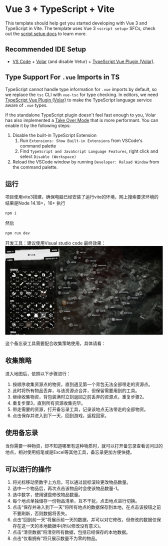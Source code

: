# Vue 3 + TypeScript + Vite

This template should help get you started developing with Vue 3 and TypeScript in Vite. The template uses Vue 3 `<script setup>` SFCs, check out the [script setup docs](https://v3.vuejs.org/api/sfc-script-setup.html#sfc-script-setup) to learn more.

## Recommended IDE Setup

- [VS Code](https://code.visualstudio.com/) + [Volar](https://marketplace.visualstudio.com/items?itemName=Vue.volar) (and disable Vetur) + [TypeScript Vue Plugin (Volar)](https://marketplace.visualstudio.com/items?itemName=Vue.vscode-typescript-vue-plugin).

## Type Support For `.vue` Imports in TS

TypeScript cannot handle type information for `.vue` imports by default, so we replace the `tsc` CLI with `vue-tsc` for type checking. In editors, we need [TypeScript Vue Plugin (Volar)](https://marketplace.visualstudio.com/items?itemName=Vue.vscode-typescript-vue-plugin) to make the TypeScript language service aware of `.vue` types.

If the standalone TypeScript plugin doesn't feel fast enough to you, Volar has also implemented a [Take Over Mode](https://github.com/johnsoncodehk/volar/discussions/471#discussioncomment-1361669) that is more performant. You can enable it by the following steps:

1. Disable the built-in TypeScript Extension
   1. Run `Extensions: Show Built-in Extensions` from VSCode's command palette
   2. Find `TypeScript and JavaScript Language Features`, right click and select `Disable (Workspace)`
2. Reload the VSCode window by running `Developer: Reload Window` from the command palette.
## 运行
项目使用vite3搭建，确保电脑已经安装了运行vite的环境，网上搜索要求环境的结果是Node 14.18+，16+
执行
```
npm i
```
然后
```
npm run dev
```
开发工具：建议使用Visual studio code
最终效果：
![image](https://github.com/unyzhq/Memoranduml-for-This-War-Of-Mine/blob/main/public/%E7%A4%BA%E4%BE%8B.png)

这个备忘录工具需要配合收集策略使用，具体请看：
## 收集策略
进入地图后，依照以下步骤进行：
1. 按顺序收集资源点的物资，直到遇见第一个背包无法全部带走的资源点。
2. 此时将所有物品丢弃，与该资源点合并，但保留需要用到的工具。
3. 继续收集物资，背包装满时立刻返回之前丢弃的资源点，重复步骤2。
4. 重复步骤3，直到所有资源收集完毕。
5. 带走需要的资源，打开备忘录工具，记录该地点无法带走的全部物资。
6. 点击保存并进入到下一天，回到游戏，返程回家。
## 使用备忘录
当你需要一种物资，却不知道哪里有这种物质时，就可以打开备忘录查看访问过的地点，相对使用纸笔或是Excel等其他工具，备忘录更加方便快捷。
## 可以进行的操作
1. 将光标移动至数字上方后，可以通过鼠标滚轮更改物品数量。
2. 选中一个物品后，再次点击该物品时会使该物品数量-1。
3. 选中数字，使用键盘修改物品数量。
4. 每个地点单独储存一份物品清单，互不干扰，点击地点进行切换。
5. 点击“保存并进入到下一天”将所有地点的数据保存到本地，在点击该按钮之前不要刷新，否则数据将丢失。
6. 点击“回到前一天”将展示前一天的数据，并可以对它修改，但修改的数据仅保存在这一天的本地数据中(所以修改没有意义)。
7. 点击“清空数据”将清空所有数据，包括已经保存的本地数据。
8. 点击“仅看拥有”将只展示数量不为零的物品。